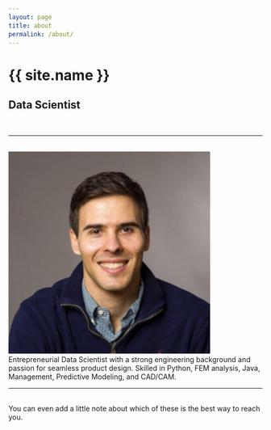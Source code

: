 ```yaml
---
layout: page
title: about
permalink: /about/
---
```


<div class="header-bar">
  <h1>{{ site.name }}</h1>
  <h2>Data Scientist</a></h2>
  <br/>
  <hr>
  <br/>
</div>

<img class="col one right" src="/img/prof_pic.jpg">

<br/>
Entrepreneurial Data Scientist with a strong engineering background and passion for seamless product design. Skilled in Python, FEM analysis, Java, Management, Predictive Modeling, and CAD/CAM.
<br/>
<hr/>
<br/>
<span class="contacticon center">
	<a href="mailto:{{ site.author.email }}"><i class="fa fa-envelope-square"></i></a>
	<a href="https://github.com/{{ site.author.github_username }}/" target="_blank"><i class="fa fa-github-square"></i></a>
	<a href="https://www.linkedin.com/in/{{ site.author.linkedin_username }}/" target="_blank"><i class="fa fa-linkedin-square"></i></a>
	<a href="https://twitter.com/{{ site.author.twitter_username }}" target="_blank"><i class="fa fa-twitter-square"></i></a>
</span>

<div class="col three caption">
	You can even add a little note about which of these is the best way to reach you.
</div>

